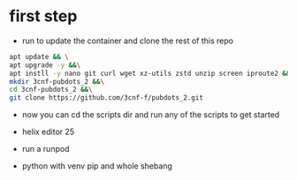 # first step

* run to update the container and clone the rest of this repo


```bash
apt update && \
apt upgrade -y &&\
apt instll -y nano git curl wget xz-utils zstd unzip screen iproute2 &&\
mkdir 3cnf-pubdots_2 &&\
cd 3cnf-pubdots_2 &&\
git clone https://github.com/3cnf-f/pubdots_2.git
```
* now you can cd the scripts dir and run any of the scripts to get started

* helix editor 25
* run a runpod
* python with venv pip and whole shebang

